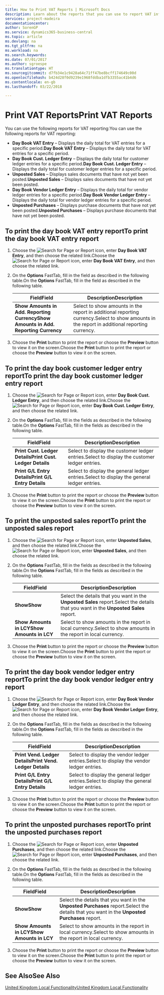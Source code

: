 ```yaml
---
title: How to Print VAT Reports | Microsoft Docs
description: Learn about the reports that you can use to report VAT information.
services: project-madeira
documentationcenter: 
author: SorenGP
ms.service: dynamics365-business-central
ms.topic: article
ms.devlang: na
ms.tgt_pltfrm: na
ms.workload: na
ms.search.keywords: 
ms.date: 07/01/2017
ms.author: sgroespe
ms.translationtype: HT
ms.sourcegitcommit: d7fb34e1c9428a64c71ff47be8bcff174649c00d
ms.openlocfilehash: b424d28f0d9239e1968fddba1dfb3355ac41b4d6
ms.contentlocale: en-gb
ms.lasthandoff: 03/22/2018

---
```

# <a name="print-vat-reports"></a><span data-ttu-id="2d793-103">Print VAT Reports</span><span class="sxs-lookup"><span data-stu-id="2d793-103">Print VAT Reports</span></span>
<span data-ttu-id="2d793-104">You can use the following reports for VAT reporting:</span><span class="sxs-lookup"><span data-stu-id="2d793-104">You can use the following reports for VAT reporting:</span></span>  

-   <span data-ttu-id="2d793-105">**Day Book VAT Entry** – Displays the daily total for VAT entries for a specific period.</span><span class="sxs-lookup"><span data-stu-id="2d793-105">**Day Book VAT Entry** – Displays the daily total for VAT entries for a specific period.</span></span>  
-   <span data-ttu-id="2d793-106">**Day Book Cust. Ledger Entry** – Displays the daily total for customer ledger entries for a specific period.</span><span class="sxs-lookup"><span data-stu-id="2d793-106">**Day Book Cust. Ledger Entry** – Displays the daily total for customer ledger entries for a specific period.</span></span>  
-   <span data-ttu-id="2d793-107">**Unposted Sales** – Displays sales documents that have not yet been posted.</span><span class="sxs-lookup"><span data-stu-id="2d793-107">**Unposted Sales** – Displays sales documents that have not yet been posted.</span></span>  
-   <span data-ttu-id="2d793-108">**Day Book Vendor Ledger Entry** – Displays the daily total for vendor ledger entries for a specific period.</span><span class="sxs-lookup"><span data-stu-id="2d793-108">**Day Book Vendor Ledger Entry** – Displays the daily total for vendor ledger entries for a specific period.</span></span>  
-   <span data-ttu-id="2d793-109">**Unposted Purchases** – Displays purchase documents that have not yet been posted.</span><span class="sxs-lookup"><span data-stu-id="2d793-109">**Unposted Purchases** – Displays purchase documents that have not yet been posted.</span></span>  

## <a name="to-print-the-day-book-vat-entry-report"></a><span data-ttu-id="2d793-110">To print the day book VAT entry report</span><span class="sxs-lookup"><span data-stu-id="2d793-110">To print the day book VAT entry report</span></span>  

1.  <span data-ttu-id="2d793-111">Choose the ![Search for Page or Report](../../media/ui-search/search_small.png "Search for Page or Report icon") icon, enter **Day Book VAT Entry**, and then choose the related link.</span><span class="sxs-lookup"><span data-stu-id="2d793-111">Choose the ![Search for Page or Report](../../media/ui-search/search_small.png "Search for Page or Report icon") icon, enter **Day Book VAT Entry**, and then choose the related link.</span></span>  
2.  <span data-ttu-id="2d793-112">On the **Options** FastTab, fill in the field as described in the following table.</span><span class="sxs-lookup"><span data-stu-id="2d793-112">On the **Options** FastTab, fill in the field as described in the following table.</span></span>  

    |<span data-ttu-id="2d793-113">Field</span><span class="sxs-lookup"><span data-stu-id="2d793-113">Field</span></span>|<span data-ttu-id="2d793-114">Description</span><span class="sxs-lookup"><span data-stu-id="2d793-114">Description</span></span>|  
    |---------------------------------|---------------------------------------|  
    |<span data-ttu-id="2d793-115">**Show Amounts in Add. Reporting Currency**</span><span class="sxs-lookup"><span data-stu-id="2d793-115">**Show Amounts in Add. Reporting Currency**</span></span>|<span data-ttu-id="2d793-116">Select to show amounts in the report in additional reporting currency.</span><span class="sxs-lookup"><span data-stu-id="2d793-116">Select to show amounts in the report in additional reporting currency.</span></span>|  

3.  <span data-ttu-id="2d793-117">Choose the **Print** button to print the report or choose the **Preview** button to view it on the screen.</span><span class="sxs-lookup"><span data-stu-id="2d793-117">Choose the **Print** button to print the report or choose the **Preview** button to view it on the screen.</span></span>  

## <a name="to-print-the-day-book-customer-ledger-entry-report"></a><span data-ttu-id="2d793-118">To print the day book customer ledger entry report</span><span class="sxs-lookup"><span data-stu-id="2d793-118">To print the day book customer ledger entry report</span></span>  

1.  <span data-ttu-id="2d793-119">Choose the ![Search for Page or Report](../../media/ui-search/search_small.png "Search for Page or Report icon") icon, enter **Day Book Cust. Ledger Entry**, and then choose the related link.</span><span class="sxs-lookup"><span data-stu-id="2d793-119">Choose the ![Search for Page or Report](../../media/ui-search/search_small.png "Search for Page or Report icon") icon, enter **Day Book Cust. Ledger Entry**, and then choose the related link.</span></span>  
2.  <span data-ttu-id="2d793-120">On the **Options** FastTab, fill in the fields as described in the following table.</span><span class="sxs-lookup"><span data-stu-id="2d793-120">On the **Options** FastTab, fill in the fields as described in the following table.</span></span>  

    |<span data-ttu-id="2d793-121">Field</span><span class="sxs-lookup"><span data-stu-id="2d793-121">Field</span></span>|<span data-ttu-id="2d793-122">Description</span><span class="sxs-lookup"><span data-stu-id="2d793-122">Description</span></span>|  
    |---------------------------------|---------------------------------------|  
    |<span data-ttu-id="2d793-123">**Print Cust. Ledger Details**</span><span class="sxs-lookup"><span data-stu-id="2d793-123">**Print Cust. Ledger Details**</span></span>|<span data-ttu-id="2d793-124">Select to display the customer ledger entries.</span><span class="sxs-lookup"><span data-stu-id="2d793-124">Select to display the customer ledger entries.</span></span>|  
    |<span data-ttu-id="2d793-125">**Print G/L Entry Details**</span><span class="sxs-lookup"><span data-stu-id="2d793-125">**Print G/L Entry Details**</span></span>|<span data-ttu-id="2d793-126">Select to display the general ledger entries.</span><span class="sxs-lookup"><span data-stu-id="2d793-126">Select to display the general ledger entries.</span></span>|  

3.  <span data-ttu-id="2d793-127">Choose the **Print** button to print the report or choose the **Preview** button to view it on the screen.</span><span class="sxs-lookup"><span data-stu-id="2d793-127">Choose the **Print** button to print the report or choose the **Preview** button to view it on the screen.</span></span>  

## <a name="to-print-the-unposted-sales-report"></a><span data-ttu-id="2d793-128">To print the unposted sales report</span><span class="sxs-lookup"><span data-stu-id="2d793-128">To print the unposted sales report</span></span>  

1.  <span data-ttu-id="2d793-129">Choose the ![Search for Page or Report](../../media/ui-search/search_small.png "Search for Page or Report icon") icon, enter **Unposted Sales**, and then choose the related link.</span><span class="sxs-lookup"><span data-stu-id="2d793-129">Choose the ![Search for Page or Report](../../media/ui-search/search_small.png "Search for Page or Report icon") icon, enter **Unposted Sales**, and then choose the related link.</span></span>  
2.  <span data-ttu-id="2d793-130">On the **Options** FastTab, fill in the fields as described in the following table.</span><span class="sxs-lookup"><span data-stu-id="2d793-130">On the **Options** FastTab, fill in the fields as described in the following table.</span></span>  

    |<span data-ttu-id="2d793-131">Field</span><span class="sxs-lookup"><span data-stu-id="2d793-131">Field</span></span>|<span data-ttu-id="2d793-132">Description</span><span class="sxs-lookup"><span data-stu-id="2d793-132">Description</span></span>|  
    |---------------------------------|---------------------------------------|  
    |<span data-ttu-id="2d793-133">**Show**</span><span class="sxs-lookup"><span data-stu-id="2d793-133">**Show**</span></span>|<span data-ttu-id="2d793-134">Select the details that you want in the **Unposted Sales** report.</span><span class="sxs-lookup"><span data-stu-id="2d793-134">Select the details that you want in the **Unposted Sales** report.</span></span>|  
    |<span data-ttu-id="2d793-135">**Show Amounts in LCY**</span><span class="sxs-lookup"><span data-stu-id="2d793-135">**Show Amounts in LCY**</span></span>|<span data-ttu-id="2d793-136">Select to show amounts in the report in local currency.</span><span class="sxs-lookup"><span data-stu-id="2d793-136">Select to show amounts in the report in local currency.</span></span>|  

3.  <span data-ttu-id="2d793-137">Choose the **Print** button to print the report or choose the **Preview** button to view it on the screen.</span><span class="sxs-lookup"><span data-stu-id="2d793-137">Choose the **Print** button to print the report or choose the **Preview** button to view it on the screen.</span></span>  

## <a name="to-print-the-day-book-vendor-ledger-entry-report"></a><span data-ttu-id="2d793-138">To print the day book vendor ledger entry report</span><span class="sxs-lookup"><span data-stu-id="2d793-138">To print the day book vendor ledger entry report</span></span>  

1.  <span data-ttu-id="2d793-139">Choose the ![Search for Page or Report](../../media/ui-search/search_small.png "Search for Page or Report icon") icon, enter **Day Book Vendor Ledger Entry**, and then choose the related link.</span><span class="sxs-lookup"><span data-stu-id="2d793-139">Choose the ![Search for Page or Report](../../media/ui-search/search_small.png "Search for Page or Report icon") icon, enter **Day Book Vendor Ledger Entry**, and then choose the related link.</span></span>  
2.  <span data-ttu-id="2d793-140">On the **Options** FastTab, fill in the fields as described in the following table.</span><span class="sxs-lookup"><span data-stu-id="2d793-140">On the **Options** FastTab, fill in the fields as described in the following table.</span></span>  

    |<span data-ttu-id="2d793-141">Field</span><span class="sxs-lookup"><span data-stu-id="2d793-141">Field</span></span>|<span data-ttu-id="2d793-142">Description</span><span class="sxs-lookup"><span data-stu-id="2d793-142">Description</span></span>|  
    |---------------------------------|---------------------------------------|  
    |<span data-ttu-id="2d793-143">**Print Vend. Ledger Details**</span><span class="sxs-lookup"><span data-stu-id="2d793-143">**Print Vend. Ledger Details**</span></span>|<span data-ttu-id="2d793-144">Select to display the vendor ledger entries.</span><span class="sxs-lookup"><span data-stu-id="2d793-144">Select to display the vendor ledger entries.</span></span>|  
    |<span data-ttu-id="2d793-145">**Print G/L Entry Details**</span><span class="sxs-lookup"><span data-stu-id="2d793-145">**Print G/L Entry Details**</span></span>|<span data-ttu-id="2d793-146">Select to display the general ledger entries.</span><span class="sxs-lookup"><span data-stu-id="2d793-146">Select to display the general ledger entries.</span></span>|  

3.  <span data-ttu-id="2d793-147">Choose the **Print** button to print the report or choose the **Preview** button to view it on the screen.</span><span class="sxs-lookup"><span data-stu-id="2d793-147">Choose the **Print** button to print the report or choose the **Preview** button to view it on the screen.</span></span>  

## <a name="to-print-the-unposted-purchases-report"></a><span data-ttu-id="2d793-148">To print the unposted purchases report</span><span class="sxs-lookup"><span data-stu-id="2d793-148">To print the unposted purchases report</span></span>  

1.  <span data-ttu-id="2d793-149">Choose the ![Search for Page or Report](../../media/ui-search/search_small.png "Search for Page or Report icon") icon, enter **Unposted Purchases**, and then choose the related link.</span><span class="sxs-lookup"><span data-stu-id="2d793-149">Choose the ![Search for Page or Report](../../media/ui-search/search_small.png "Search for Page or Report icon") icon, enter **Unposted Purchases**, and then choose the related link.</span></span>  
2.  <span data-ttu-id="2d793-150">On the **Options** FastTab, fill in the fields as described in the following table.</span><span class="sxs-lookup"><span data-stu-id="2d793-150">On the **Options** FastTab, fill in the fields as described in the following table.</span></span>  

    |<span data-ttu-id="2d793-151">Field</span><span class="sxs-lookup"><span data-stu-id="2d793-151">Field</span></span>|<span data-ttu-id="2d793-152">Description</span><span class="sxs-lookup"><span data-stu-id="2d793-152">Description</span></span>|  
    |---------------------------------|---------------------------------------|  
    |<span data-ttu-id="2d793-153">**Show**</span><span class="sxs-lookup"><span data-stu-id="2d793-153">**Show**</span></span>|<span data-ttu-id="2d793-154">Select the details that you want in the **Unposted Purchases** report.</span><span class="sxs-lookup"><span data-stu-id="2d793-154">Select the details that you want in the **Unposted Purchases** report.</span></span>|  
    |<span data-ttu-id="2d793-155">**Show Amounts in LCY**</span><span class="sxs-lookup"><span data-stu-id="2d793-155">**Show Amounts in LCY**</span></span>|<span data-ttu-id="2d793-156">Select to show amounts in the report in local currency.</span><span class="sxs-lookup"><span data-stu-id="2d793-156">Select to show amounts in the report in local currency.</span></span>|  

3.  <span data-ttu-id="2d793-157">Choose the **Print** button to print the report or choose the **Preview** button to view it on the screen.</span><span class="sxs-lookup"><span data-stu-id="2d793-157">Choose the **Print** button to print the report or choose the **Preview** button to view it on the screen.</span></span>  

## <a name="see-also"></a><span data-ttu-id="2d793-158">See Also</span><span class="sxs-lookup"><span data-stu-id="2d793-158">See Also</span></span>  
[<span data-ttu-id="2d793-159">United Kingdom Local Functionality</span><span class="sxs-lookup"><span data-stu-id="2d793-159">United Kingdom Local Functionality</span></span>](united-kingdom-local-functionality.md)

